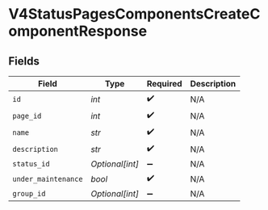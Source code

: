 # V4StatusPagesComponentsCreateComponentResponse


## Fields

| Field               | Type                | Required            | Description         |
| ------------------- | ------------------- | ------------------- | ------------------- |
| `id`                | *int*               | :heavy_check_mark:  | N/A                 |
| `page_id`           | *int*               | :heavy_check_mark:  | N/A                 |
| `name`              | *str*               | :heavy_check_mark:  | N/A                 |
| `description`       | *str*               | :heavy_check_mark:  | N/A                 |
| `status_id`         | *Optional[int]*     | :heavy_minus_sign:  | N/A                 |
| `under_maintenance` | *bool*              | :heavy_check_mark:  | N/A                 |
| `group_id`          | *Optional[int]*     | :heavy_minus_sign:  | N/A                 |